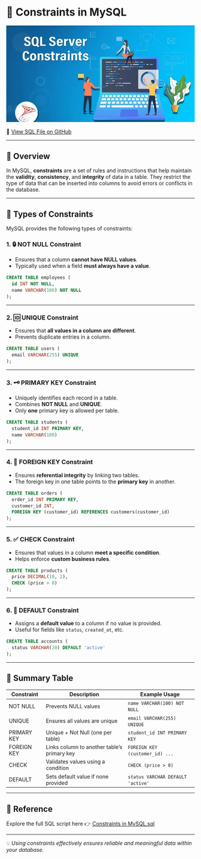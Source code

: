 
# 🚧 Constraints in MySQL

<p align="center">
  <img src="https://github.com/Akshatha435/SQL/blob/main/3.%20Constraints/Constraints%20In%20SQL.jpg" alt="MySQL Constraints" />
</p>

🔗 [View SQL File on GitHub](https://github.com/Akshatha435/SQL/blob/main/3.%20Constraints/Constraints%20in%20MySQL.sql)

---

## 📘 Overview

In MySQL, **constraints** are a set of rules and instructions that help maintain the **validity**, **consistency**, and **integrity** of data in a table. They restrict the type of data that can be inserted into columns to avoid errors or conflicts in the database.

---

## 🔢 Types of Constraints

MySQL provides the following types of constraints:

### 1. 🔒 NOT NULL Constraint

- Ensures that a column **cannot have NULL values**.
- Typically used when a field **must always have a value**.

```sql
CREATE TABLE employees (
  id INT NOT NULL,
  name VARCHAR(100) NOT NULL
);
```

---

### 2. 🆔 UNIQUE Constraint

- Ensures that **all values in a column are different**.
- Prevents duplicate entries in a column.

```sql
CREATE TABLE users (
  email VARCHAR(255) UNIQUE
);
```

---

### 3. 🗝️ PRIMARY KEY Constraint

- Uniquely identifies each record in a table.
- Combines **NOT NULL** and **UNIQUE**.
- Only **one** primary key is allowed per table.

```sql
CREATE TABLE students (
  student_id INT PRIMARY KEY,
  name VARCHAR(100)
);
```

---

### 4. 🔗 FOREIGN KEY Constraint

- Ensures **referential integrity** by linking two tables.
- The foreign key in one table points to the **primary key** in another.

```sql
CREATE TABLE orders (
  order_id INT PRIMARY KEY,
  customer_id INT,
  FOREIGN KEY (customer_id) REFERENCES customers(customer_id)
);
```

---

### 5. ✅ CHECK Constraint

- Ensures that values in a column **meet a specific condition**.
- Helps enforce **custom business rules**.

```sql
CREATE TABLE products (
  price DECIMAL(10, 2),
  CHECK (price > 0)
);
```

---

### 6. 🧰 DEFAULT Constraint

- Assigns a **default value** to a column if no value is provided.
- Useful for fields like `status`, `created_at`, etc.

```sql
CREATE TABLE accounts (
  status VARCHAR(20) DEFAULT 'active'
);
```

---

## 📎 Summary Table

| Constraint      | Description                                      | Example Usage                        |
|----------------|--------------------------------------------------|--------------------------------------|
| NOT NULL        | Prevents NULL values                            | `name VARCHAR(100) NOT NULL`         |
| UNIQUE          | Ensures all values are unique                   | `email VARCHAR(255) UNIQUE`          |
| PRIMARY KEY     | Unique + Not Null (one per table)               | `student_id INT PRIMARY KEY`         |
| FOREIGN KEY     | Links column to another table’s primary key     | `FOREIGN KEY (customer_id) ...`      |
| CHECK           | Validates values using a condition              | `CHECK (price > 0)`                  |
| DEFAULT         | Sets default value if none provided             | `status VARCHAR DEFAULT 'active'`    |

---

## 📎 Reference

Explore the full SQL script here 👉 [Constraints in MySQL.sql](https://github.com/jeevan499/SQL/blob/main/3.%20Constraints/Constraints%20in%20MySQL.sql)

---

💡 *Using constraints effectively ensures reliable and meaningful data within your database.*
